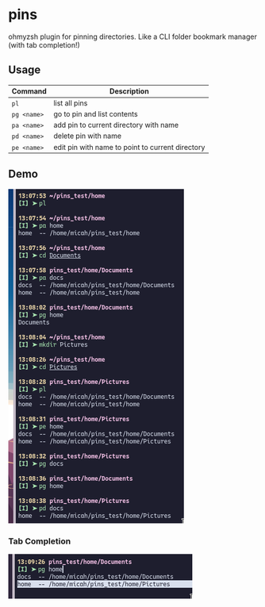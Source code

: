 # pins

ohmyzsh plugin for pinning directories. Like a CLI folder bookmark manager (with tab completion!)

## Usage

| Command     | Description                                      |
| ----------- | ------------------------------------------------ |
| `pl`        | list all pins                                    |
| `pg <name>` | go to pin and list contents                      |
| `pa <name>` | add pin to current directory with name           |
| `pd <name>` | delete pin with name                             |
| `pe <name>` | edit pin with name to point to current directory |

## Demo

![pins Picture Demo](demo.png)

### Tab Completion

![Tab Completion](tab_complete.png)
